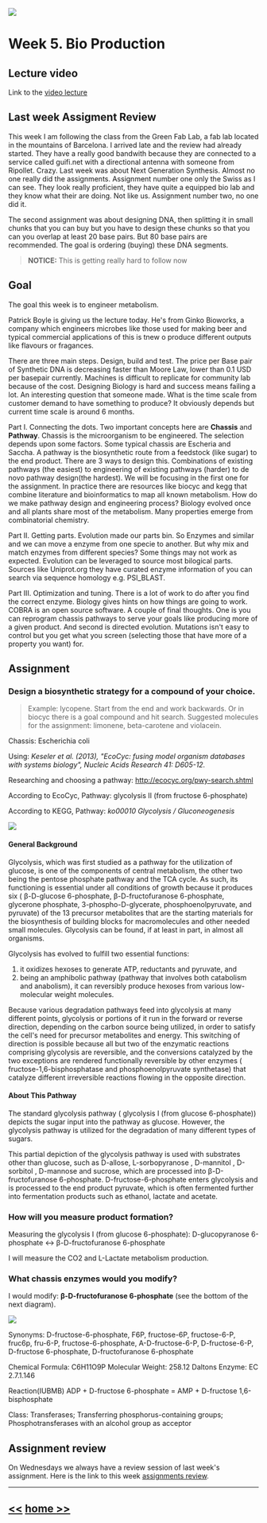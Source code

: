 ![](./img/FabLab.svg)

# Week 5. Bio Production

## Lecture video
Link to the [video lecture](https://vimeo.com/140203045)

## Last week Assigment Review
This week I am following the class from the Green Fab Lab, a fab lab located in the mountains of Barcelona. I arrived late and the review had already started. They have a really good bandwith because they are connected to a service called guifi.net with a directional antenna with someone from Ripollet. Crazy. Last week was about Next Generation Synthesis. Almost no one really did the assignments. Assignment number one only the Swiss as I can see. They look really proficient, they have quite a equipped bio lab and they know what their are doing. Not like us. Assignment number two, no one did it.

The second assignment was about designing DNA, then splitting it in small chunks that you can buy but you have to design these chunks so that you can you overlap at least 20 base pairs. But 80 base pairs are recommended. The goal is ordering (buying) these DNA segments.

>**NOTICE:** This is getting really hard to follow now

## Goal
The goal this week is to engineer metabolism.

Patrick Boyle is giving us the lecture today. He's from Ginko Bioworks, a company which engineers microbes like those used for making beer and typical commercial applications of this is tnew o produce different outputs like flavours or fragances.

There are three main steps. Design, build and test. The price per Base pair of Synthetic DNA is decreasing faster than Moore Law, lower than 0.1 USD per basepair currently. Machines is difficult to replicate for community lab because of the cost. Designing Biology is hard and success means failing a lot. An interesting question that someone made. What is the time scale from customer demand to have something to produce? It obviously depends but current time scale is around 6 months.

Part I. Connecting the dots. Two important concepts here are **Chassis** and **Pathway**. Chassis is the microorganism to be engineered. The selection depends upon some factors. Some typical chassis are Escheria and Saccha. A pathway is the biosynthetic route from a feedstock (like sugar) to the end product. There are 3 ways to design this. Combinations of existing pathways (the easiest) to engineering of existing pathways (harder) to de novo pathway design(the hardest). We will be focusing in the first one for the assignment. In practice there are resources like biocyc and kegg that combine literature and bioinformatics to map all known metabolism. How do we make pathway design and engineering process? Biology evolved once and all plants share most of the metabolism. Many properties emerge from combinatorial chemistry.

Part II. Getting parts. Evolution made our parts bin. So Enzymes and similar and we can move a enzyme from one specie to another. But why mix and match enzymes from different species? Some things may not work as expected. Evolution can be leveraged to source most bilogical parts. Sources like Uniprot.org they have curated enzyme information of you can search via sequence homology e.g. PSI_BLAST.

Part III. Optimization and tuning. There is a lot of work to do after you find the correct enzyme. Biology gives hints on how things are going to work. COBRA is an open source software. A couple of final thoughts. One is you can reprogram chassis pathways to serve your goals like producing more of a given product. And second is directed evolution. Mutations isn't easy to control but you get what you screen (selecting those that have more of a property you want) for.

## Assignment

### Design a biosynthetic strategy for a compound of your choice.

> Example: lycopene. Start from the end and work backwards. Or in biocyc there is a goal compound and hit search. Suggested molecules for the assignment: limonene, beta-carotene and violacein.

Chassis: Escherichia coli

Using: _Keseler et al. (2013), "EcoCyc: fusing model organism databases with systems biology", Nucleic Acids Research 41: D605-12._

Researching and choosing a pathway:  <http://ecocyc.org/pwy-search.shtml>

According to EcoCyc, Pathway: glycolysis II (from fructose 6-phosphate)

According to KEGG, Pathway: _ko00010 Glycolysis / Gluconeogenesis_

![](./img/w05/3.png)

#### General Background
Glycolysis, which was first studied as a pathway for the utilization of glucose, is one of the components of central metabolism, the other two being the pentose phosphate pathway and the TCA cycle. As such, its functioning is essential under all conditions of growth because it produces six ( β-D-glucose 6-phosphate, β-D-fructofuranose 6-phosphate, glycerone phosphate, 3-phospho-D-glycerate, phosphoenolpyruvate, and pyruvate) of the 13 precursor metabolites that are the starting materials for the biosynthesis of building blocks for macromolecules and other needed small molecules. Glycolysis can be found, if at least in part, in almost all organisms.

Glycolysis has evolved to fulfill two essential functions:

1. it oxidizes hexoses to generate ATP, reductants and pyruvate, and
2. being an amphibolic pathway (pathway that involves both catabolism and anabolism), it can reversibly produce hexoses from various low-molecular weight molecules.

Because various degradation pathways feed into glycolysis at many different points, glycolysis or portions of it run in the forward or reverse direction, depending on the carbon source being utilized, in order to satisfy the cell's need for precursor metabolites and energy. This switching of direction is possible because all but two of the enzymatic reactions comprising glycolysis are reversible, and the conversions catalyzed by the two exceptions are rendered functionally reversible by other enzymes ( fructose-1,6-bisphosphatase and phosphoenolpyruvate synthetase) that catalyze different irreversible reactions flowing in the opposite direction.

#### About This Pathway
The standard glycolysis pathway ( glycolysis I (from glucose 6-phosphate)) depicts the sugar input into the pathway as glucose. However, the glycolysis pathway is utilized for the degradation of many different types of sugars.

This partial depiction of the glycolysis pathway is used with substrates other than glucose, such as D-allose, L-sorbopyranose , D-mannitol , D-sorbitol , D-mannose and sucrose, which are processed into β-D-fructofuranose 6-phosphate. D-fructose-6-phosphate enters glycolysis and is processed to the end product pyruvate, which is often fermented further into fermentation products such as ethanol, lactate and acetate.

### How will you measure product formation?
Measuring the glycolysis I (from glucose 6-phosphate): D-glucopyranose 6-phosphate ↔ β-D-fructofuranose 6-phosphate

I will measure the CO2 and L-Lactate metabolism production.

### What chassis enzymes would you modify?
I would modify: **β-D-fructofuranose 6-phosphate** (see the bottom of the next diagram).

![](./img/w05/2.jpg)

Synonyms:
D-fructose-6-phosphate, F6P, fructose-6P, fructose-6-P, fruc6p, fru-6-P, fructose-6-phosphate, A-D-fructose-6-P, D-fructose-6-P, D-fructose 6-phosphate, D-fructofuranose 6-phosphate

Chemical Formula: C6H11O9P
Molecular Weight: 258.12 Daltons
Enzyme: EC 2.7.1.146

Reaction(IUBMB)
ADP + D-fructose 6-phosphate = AMP + D-fructose 1,6-bisphosphate

Class:
Transferases; Transferring phosphorus-containing groups; Phosphotransferases with an alcohol group as acceptor

## Assignment review
On Wednesdays we always have a review session of last week's assignment. Here is the link to this week [assignments review](https://vimeo.com/140940181).

---

## [<<](./w04.html)  [  home  ](./index.html)  [  >>](./w06.html)
